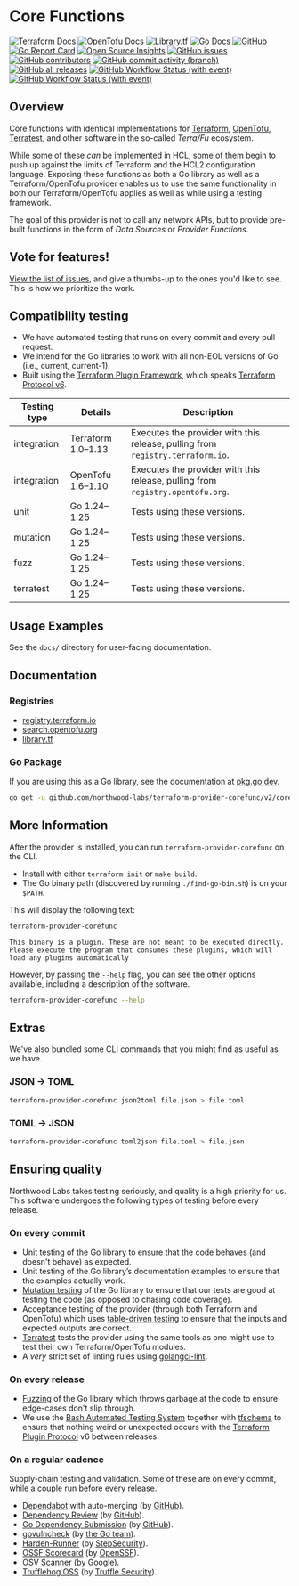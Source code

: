 # Core Functions

[![Terraform Docs](https://img.shields.io/badge/Terraform-Docs-7B42BC?style=for-the-badge)](https://registry.terraform.io/providers/northwood-labs/corefunc/latest/docs)
[![OpenTofu Docs](https://img.shields.io/badge/OpenTofu-Docs-FEDA15?style=for-the-badge)](https://search.opentofu.org/provider/northwood-labs/corefunc/latest)
[![Library.tf](https://img.shields.io/badge/Library.tf-Docs-B3DBF1?style=for-the-badge)](https://library.tf/providers/northwood-labs/corefunc/latest)
[![Go Docs](https://img.shields.io/badge/Go-Docs-blue?style=for-the-badge)](https://pkg.go.dev/github.com/northwood-labs/terraform-provider-corefunc)
[![GitHub](https://img.shields.io/github/license/northwood-labs/terraform-provider-corefunc?style=for-the-badge)](https://opensource.org/licenses/Apache-2.0)
[![Go Report Card](https://goreportcard.com/badge/github.com/northwood-labs/terraform-provider-corefunc?style=for-the-badge)](https://goreportcard.com/report/github.com/northwood-labs/terraform-provider-corefunc)
[![Open Source Insights](https://img.shields.io/badge/Open_Source-Insights-000000?style=for-the-badge)](https://deps.dev/project/github/northwood-labs%2Fterraform-provider-corefunc)
[![GitHub issues](https://img.shields.io/github/issues/northwood-labs/terraform-provider-corefunc?style=for-the-badge)](https://github.com/northwood-labs/terraform-provider-corefunc/issues)
[![GitHub contributors](https://img.shields.io/github/contributors/northwood-labs/terraform-provider-corefunc?style=for-the-badge)](https://github.com/northwood-labs/terraform-provider-corefunc/graphs/contributors)
[![GitHub commit activity (branch)](https://img.shields.io/github/commit-activity/m/northwood-labs/terraform-provider-corefunc?style=for-the-badge)](https://github.com/northwood-labs/terraform-provider-corefunc/commits/main/)
[![GitHub all releases](https://img.shields.io/github/downloads/northwood-labs/terraform-provider-corefunc/total?style=for-the-badge)](https://github.com/northwood-labs/terraform-provider-corefunc/releases)
[![GitHub Workflow Status (with event)](https://img.shields.io/github/actions/workflow/status/northwood-labs/terraform-provider-corefunc/test.yml?style=for-the-badge&label=Tests)](https://github.com/northwood-labs/terraform-provider-corefunc/actions/workflows/test.yml)
[![GitHub Workflow Status (with event)](https://img.shields.io/github/actions/workflow/status/northwood-labs/terraform-provider-corefunc/release.yml?style=for-the-badge&label=Release)](https://github.com/northwood-labs/terraform-provider-corefunc/actions/workflows/release.yml)

## Overview

Core functions with identical implementations for [Terraform], [OpenTofu], [Terratest], and other software in the so-called _Terra/Fu_ ecosystem.

While some of these _can_ be implemented in HCL, some of them begin to push up against the limits of Terraform and the HCL2 configuration language. Exposing these functions as both a Go library as well as a Terraform/OpenTofu provider enables us to use the same functionality in both our Terraform/OpenTofu applies as well as while using a testing framework.

The goal of this provider is not to call any network APIs, but to provide pre-built functions in the form of _Data Sources_ or _Provider Functions_.

## Vote for features!

[View the list of issues](https://github.com/northwood-labs/terraform-provider-corefunc/issues?q=is%3Aissue+is%3Aopen+sort%3Areactions-%2B1-desc), and give a thumbs-up to the ones you'd like to see. This is how we prioritize the work.

## Compatibility testing

* We have automated testing that runs on every commit and every pull request.
* We intend for the Go libraries to work with all non-EOL versions of Go (i.e., current, current-1).
* Built using the [Terraform Plugin Framework][TPF], which speaks [Terraform Protocol v6][tfproto6].

| Testing type | Details            | Description                                                                    |
|--------------|--------------------|--------------------------------------------------------------------------------|
| integration  | Terraform 1.0–1.13 | Executes the provider with this release, pulling from `registry.terraform.io`. |
| integration  | OpenTofu 1.6–1.10  | Executes the provider with this release, pulling from `registry.opentofu.org`. |
| unit         | Go 1.24–1.25       | Tests using these versions.                                                    |
| mutation     | Go 1.24–1.25       | Tests using these versions.                                                    |
| fuzz         | Go 1.24–1.25       | Tests using these versions.                                                    |
| terratest    | Go 1.24–1.25       | Tests using these versions.                                                    |

## Usage Examples

See the `docs/` directory for user-facing documentation.

## Documentation

### Registries

* [registry.terraform.io](https://registry.terraform.io/providers/northwood-labs/corefunc/latest/docs)
* [search.opentofu.org](https://search.opentofu.org/provider/northwood-labs/corefunc/latest)
* [library.tf](https://library.tf/providers/northwood-labs/corefunc/latest)

### Go Package

If you are using this as a Go library, see the documentation at [pkg.go.dev](https://pkg.go.dev/github.com/northwood-labs/terraform-provider-corefunc/corefunc).

```bash
go get -u github.com/northwood-labs/terraform-provider-corefunc/v2/corefunc
```

## More Information

After the provider is installed, you can run `terraform-provider-corefunc` on the CLI.

* Install with either `terraform init` or `make build`.
* The Go binary path (discovered by running `./find-go-bin.sh`) is on your `$PATH`.

This will display the following text:

```bash
terraform-provider-corefunc
```

```plain
This binary is a plugin. These are not meant to be executed directly.
Please execute the program that consumes these plugins, which will
load any plugins automatically
```

However, by passing the `--help` flag, you can see the other options available, including a description of the software.

```bash
terraform-provider-corefunc --help
```

## Extras

We've also bundled some CLI commands that you might find as useful as we have.

### JSON → TOML

```bash
terraform-provider-corefunc json2toml file.json > file.toml
```

### TOML → JSON

```bash
terraform-provider-corefunc toml2json file.toml > file.json
```

## Ensuring quality

Northwood Labs takes testing seriously, and quality is a high priority for us. This software undergoes the following types of testing before every release.

### On every commit

* Unit testing of the Go library to ensure that the code behaves (and doesn't behave) as expected.
* Unit testing of the Go library’s documentation examples to ensure that the examples actually work.
* [Mutation testing](https://github.com/gtramontina/ooze) of the Go library to ensure that our tests are good at testing the code (as opposed to chasing code coverage).
* Acceptance testing of the provider (through both Terraform and OpenTofu) which uses [table-driven testing](https://go.dev/wiki/TableDrivenTests) to ensure that the inputs and expected outputs are correct.
* [Terratest](https://terratest.gruntwork.io) tests the provider using the same tools as one might use to test their own Terraform/OpenTofu modules.
* A _very_ strict set of linting rules using [golangci-lint](https://golangci-lint.run).

### On every release

* [Fuzzing](https://go.dev/doc/tutorial/fuzz) of the Go library which throws garbage at the code to ensure edge-cases don't slip through.
* We use the [Bash Automated Testing System](https://bats-core.readthedocs.io) together with [tfschema](https://github.com/minamijoyo/tfschema) to ensure that nothing weird or unexpected occurs with the [Terraform Plugin Protocol](https://developer.hashicorp.com/terraform/plugin/terraform-plugin-protocol) v6 between releases.

### On a regular cadence

Supply-chain testing and validation. Some of these are on every commit, while a couple run before every release.

* [Dependabot](https://github.com/dependabot) with auto-merging (by [GitHub](https://github.com)).
* [Dependency Review](https://github.com/marketplace/actions/dependency-review) (by [GitHub](https://github.com)).
* [Go Dependency Submission](https://github.com/marketplace/actions/go-dependency-submission) (by [GitHub](https://github.com)).
* [govulncheck](https://github.com/marketplace/actions/golang-govulncheck-action) (by [the Go team](https://go.dev)).
* [Harden-Runner](https://github.com/marketplace/actions/harden-runner) (by [StepSecurity](https://stepsecurity.io)).
* [OSSF Scorecard](https://github.com/marketplace/actions/ossf-scorecard-action) (by [OpenSSF](https://openssf.org)).
* [OSV Scanner](https://google.github.io/osv-scanner/github-action/) (by [Google](https://osv.dev)).
* [Trufflehog OSS](https://github.com/marketplace/actions/trufflehog-oss) (by [Truffle Security](https://trufflesecurity.com)).

[OpenTofu]: https://opentofu.org
[Terraform]: https://terraform.io
[Terratest]: https://terratest.gruntwork.io
[tfproto6]: https://developer.hashicorp.com/terraform/plugin/terraform-plugin-protocol#protocol-version-6
[TPF]: https://github.com/hashicorp/terraform-plugin-framework

